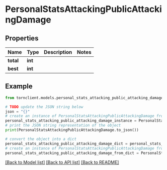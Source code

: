 # PersonalStatsAttackingPublicAttackingDamage


## Properties

Name | Type | Description | Notes
------------ | ------------- | ------------- | -------------
**total** | **int** |  | 
**best** | **int** |  | 

## Example

```python
from tornclient.models.personal_stats_attacking_public_attacking_damage import PersonalStatsAttackingPublicAttackingDamage

# TODO update the JSON string below
json = "{}"
# create an instance of PersonalStatsAttackingPublicAttackingDamage from a JSON string
personal_stats_attacking_public_attacking_damage_instance = PersonalStatsAttackingPublicAttackingDamage.from_json(json)
# print the JSON string representation of the object
print(PersonalStatsAttackingPublicAttackingDamage.to_json())

# convert the object into a dict
personal_stats_attacking_public_attacking_damage_dict = personal_stats_attacking_public_attacking_damage_instance.to_dict()
# create an instance of PersonalStatsAttackingPublicAttackingDamage from a dict
personal_stats_attacking_public_attacking_damage_from_dict = PersonalStatsAttackingPublicAttackingDamage.from_dict(personal_stats_attacking_public_attacking_damage_dict)
```
[[Back to Model list]](../README.md#documentation-for-models) [[Back to API list]](../README.md#documentation-for-api-endpoints) [[Back to README]](../README.md)


